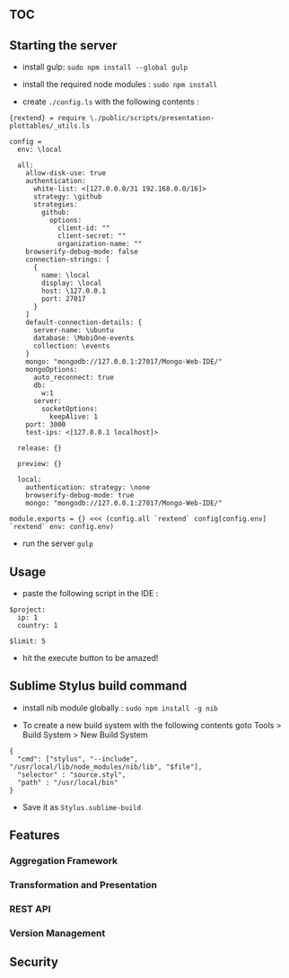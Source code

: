 ## TOC

## Starting the server

* install gulp: 
``` sudo npm install --global gulp ```

* install the required node modules :
``` sudo npm install ```

* create ``` ./config.ls ``` with the following contents :
```
{rextend} = require \./public/scripts/presentation-plottables/_utils.ls  

config =
  env: \local

  all:
    allow-disk-use: true
    authentication:
      white-list: <[127.0.0.0/31 192.168.0.0/16]>
      strategy: \github
      strategies:
        github:
          options:
            client-id: ""
            client-secret: ""
            organization-name: ""
    browserify-debug-mode: false
    connection-strings: [
      {
        name: \local
        display: \local
        host: \127.0.0.1
        port: 27017
      }
    ]
    default-connection-details: {
      server-name: \ubuntu
      database: \MobiOne-events
      collection: \events
    }    
    mongo: "mongodb://127.0.0.1:27017/Mongo-Web-IDE/"
    mongoOptions:
      auto_reconnect: true
      db:
        w:1
      server:
        socketOptions: 
          keepAlive: 1    
    port: 3000
    test-ips: <[127.0.0.1 localhost]>

  release: {}  

  preview: {}

  local:
    authentication: strategy: \none
    browserify-debug-mode: true    
    mongo: "mongodb://127.0.0.1:27017/Mongo-Web-IDE/"

module.exports = {} <<< (config.all `rextend` config[config.env] `rextend` env: config.env)
```

* run the server
``` gulp ```

## Usage

* paste the following script in the IDE : 
```
$project:
  ip: 1
  country: 1
  
$limit: 5
```

* hit the execute button to be amazed!

## Sublime Stylus build command

* install nib module globally :
``` sudo npm install -g nib ```

* To create a new build system with the following contents goto Tools > Build System > New Build System
```
{
  "cmd": ["stylus", "--include", "/usr/local/lib/node_modules/nib/lib", "$file"],
  "selector" : "source.styl",
  "path" : "/usr/local/bin"
}
```

* Save it as ``` Stylus.sublime-build ```




## Features

### Aggregation Framework

### Transformation and Presentation

### REST API

### Version Management

## Security